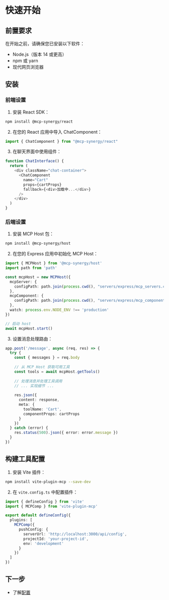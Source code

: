 # 快速开始

## 前置要求

在开始之前，请确保您已安装以下软件：
- Node.js（版本 14 或更高）
- npm 或 yarn
- 现代网页浏览器

## 安装

### 前端设置

1. 安装 React SDK：
```bash
npm install @mcp-synergy/react
```

2. 在您的 React 应用中导入 ChatComponent：
```typescript
import { ChatComponent } from "@mcp-synergy/react"
```

3. 在聊天界面中使用组件：
```typescript
function ChatInterface() {
  return (
    <div className="chat-container">
      <ChatComponent
        name="Cart"
        props={cartProps}
        fallback={<div>加载中...</div>}
      />
    </div>
  )
}
```

### 后端设置

1. 安装 MCP Host 包：
```bash
npm install @mcp-synergy/host
```

2. 在您的 Express 应用中初始化 MCP Host：
```typescript
import { MCPHost } from '@mcp-synergy/host'
import path from 'path'

const mcpHost = new MCPHost({
  mcpServer: {
    configPath: path.join(process.cwd(), "servers/express/mcp_servers.config.json")
  },
  mcpComponent: {
    configPath: path.join(process.cwd(), "servers/express/mcp_components.config.json")
  },
  watch: process.env.NODE_ENV !== 'production'
})

// 启动 host
await mcpHost.start()
```

3. 设置消息处理路由：
```typescript
app.post('/message', async (req, res) => {
  try {
    const { messages } = req.body
    
    // 从 MCP Host 获取可用工具
    const tools = await mcpHost.getTools()
    
    // 处理消息并处理工具调用
    // ... 实现细节 ...
    
    res.json({
      content: response,
      meta: {
        toolName: 'Cart',
        componentProps: cartProps
      }
    })
  } catch (error) {
    res.status(500).json({ error: error.message })
  }
})
```

## 构建工具配置

1. 安装 Vite 插件：
```bash
npm install vite-plugin-mcp --save-dev
```

2. 在 `vite.config.ts` 中配置插件：
```typescript
import { defineConfig } from 'vite'
import { MCPComp } from 'vite-plugin-mcp'

export default defineConfig({
  plugins: [
    MCPComp({
      pushConfig: {
        serverUrl: 'http://localhost:3000/api/config',
        projectId: 'your-project-id',
        env: 'development'
      }
    })
  ]
})
```

## 下一步

- 了解[配置](/zh/guide/configuration)
<!-- - 探索[API 参考](/zh/api/)
- 查看[示例](/zh/examples/)  -->